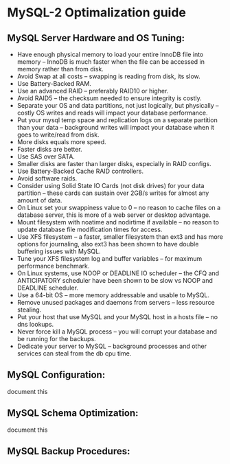 MySQL-2 Optimalization guide
==================================

## MySQL Server Hardware and OS Tuning:

- Have enough physical memory to load your entire InnoDB file into memory – InnoDB is much faster when the file can be accessed in memory rather than from disk.
- Avoid Swap at all costs – swapping is reading from disk, its slow.
- Use Battery-Backed RAM.
- Use an advanced RAID – preferably RAID10 or higher.
- Avoid RAID5 – the checksum needed to ensure integrity is costly.
- Separate your OS and data partitions, not just logically, but physically – costly OS writes and reads will impact your database performance.
- Put your mysql temp space and replication logs on a separate partition than your data – background writes will impact your database when it goes to write/read from disk.
- More disks equals more speed.
- Faster disks are better.
- Use SAS over SATA.
- Smaller disks are faster than larger disks, especially in RAID configs.
- Use Battery-Backed Cache RAID controllers.
- Avoid software raids.
- Consider using Solid State IO Cards (not disk drives) for your data partition – these cards can sustain over 2GB/s writes for almost any amount of data.
- On Linux set your swappiness value to 0 – no reason to cache files on a database server, this is more of a web server or desktop advantage.
- Mount filesystem with noatime and nodirtime if available – no reason to update database file modification times for access.
- Use XFS filesystem – a faster, smaller filesystem than ext3 and has more options for journaling, also ext3 has been shown to have double buffering issues with MySQL.
- Tune your XFS filesystem log and buffer variables – for maximum performance benchmark.
- On Linux systems, use NOOP or DEADLINE IO scheduler – the CFQ and ANTICIPATORY scheduler have been shown to be slow vs NOOP and DEADLINE scheduler.
- Use a 64-bit OS – more memory addressable and usable to MySQL.
- Remove unused packages and daemons from servers – less resource stealing.
- Put your host that use MySQL and your MySQL host in a hosts file – no dns lookups.
- Never force kill a MySQL process – you will corrupt your database and be running for the backups.
- Dedicate your server to MySQL – background processes and other services can steal from the db cpu time.

## MySQL Configuration:

document this

## MySQL Schema Optimization:

document this 

## MySQL Backup Procedures:
